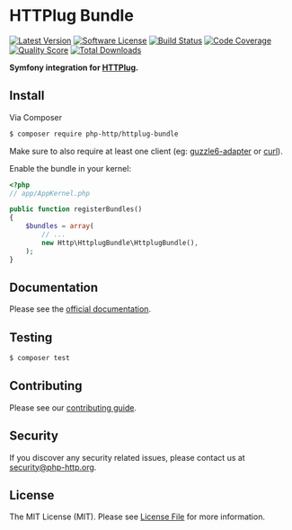# HTTPlug Bundle

[![Latest Version](https://img.shields.io/github/release/php-http/HttplugBundle.svg?style=flat-square)](https://github.com/php-http/HttplugBundle/releases)
[![Software License](https://img.shields.io/badge/license-MIT-brightgreen.svg?style=flat-square)](LICENSE)
[![Build Status](https://img.shields.io/travis/php-http/HttplugBundle.svg?style=flat-square)](https://travis-ci.org/php-http/HttplugBundle)
[![Code Coverage](https://img.shields.io/scrutinizer/coverage/g/php-http/HttplugBundle.svg?style=flat-square)](https://scrutinizer-ci.com/g/php-http/HttplugBundle)
[![Quality Score](https://img.shields.io/scrutinizer/g/php-http/HttplugBundle.svg?style=flat-square)](https://scrutinizer-ci.com/g/php-http/HttplugBundle)
[![Total Downloads](https://img.shields.io/packagist/dt/php-http/httplug-bundle.svg?style=flat-square)](https://packagist.org/packages/php-http/httplug-bundle)

**Symfony integration for [HTTPlug](http://httplug.io/).**


## Install

Via Composer

``` bash
$ composer require php-http/httplug-bundle
```
Make sure to also require at least one client (eg: [guzzle6-adapter](https://github.com/php-http/guzzle6-adapter) or [curl](https://github.com/php-http/curl-client)).

Enable the bundle in your kernel:

``` php
<?php
// app/AppKernel.php

public function registerBundles()
{
    $bundles = array(
        // ...
        new Http\HttplugBundle\HttplugBundle(),
    );
}
```

## Documentation

Please see the [official documentation](http://docs.php-http.org/en/latest/integrations/symfony-bundle.html).


## Testing

``` bash
$ composer test
```


## Contributing

Please see our [contributing guide](http://docs.php-http.org/en/latest/development/contributing.html).


## Security

If you discover any security related issues, please contact us at [security@php-http.org](mailto:security@php-http.org).


## License

The MIT License (MIT). Please see [License File](LICENSE) for more information.

